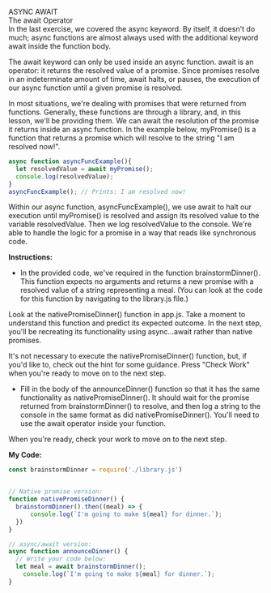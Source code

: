 ASYNC AWAIT<br>
The await Operator<br>
In the last exercise, we covered the async keyword. By itself, it doesn't do much; async functions are almost always used with the additional keyword await inside the function body.

The await keyword can only be used inside an async function. await is an operator: it returns the resolved value of a promise. Since promises resolve in an indeterminate amount of time, await halts, or pauses, the execution of our async function until a given promise is resolved.

In most situations, we're dealing with promises that were returned from functions. Generally, these functions are through a library, and, in this lesson, we'll be providing them. We can await the resolution of the promise it returns inside an async function. In the example below, myPromise() is a function that returns a promise which will resolve to the string "I am resolved now!".
```javascript
async function asyncFuncExample(){
  let resolvedValue = await myPromise();
  console.log(resolvedValue);
}
asyncFuncExample(); // Prints: I am resolved now!
```

Within our async function, asyncFuncExample(), we use await to halt our execution until myPromise() is resolved and assign its resolved value to the variable resolvedValue. Then we log resolvedValue to the console. We're able to handle the logic for a promise in a way that reads like synchronous code.

**Instructions:**
* In the provided code, we've required in the function brainstormDinner(). This function expects no arguments and returns a new promise with a resolved value of a string representing a meal. (You can look at the code for this function by navigating to the library.js file.)

Look at the nativePromiseDinner() function in app.js. Take a moment to understand this function and predict its expected outcome. In the next step, you'll be recreating its functionality using async...await rather than native promises.

It's not necessary to execute the nativePromiseDinner() function, but, if you'd like to, check out the hint for some guidance. Press "Check Work" when you're ready to move on to the next step.

* Fill in the body of the announceDinner() function so that it has the same functionality as nativePromiseDinner(). It should wait for the promise returned from brainstormDinner() to resolve, and then log a string to the console in the same format as did nativePromiseDinner(). You'll need to use the await operator inside your function.

When you're ready, check your work to move on to the next step.

**My Code:**
```javascript
const brainstormDinner = require('./library.js')


// Native promise version:
function nativePromiseDinner() {
  brainstormDinner().then((meal) => {
	  console.log(`I'm going to make ${meal} for dinner.`);
  })
}

// async/await version:
async function announceDinner() {
  // Write your code below:
  let meal = await brainstormDinner();
    console.log(`I'm going to make ${meal} for dinner.`);
}
```
